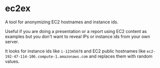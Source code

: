 # ec2ex

A tool for anonymizing EC2 hostnames and instance ids.

Useful if you are doing a presentation or a report using EC2 content as examples
but you don't want to reveal IPs or instance ids from your own server.

It looks for instance ids like `i-12345678` and EC2 public
hostnames like `ec2-192-47-114-106.compute-1.amazonaws.com` and replaces them
with random values.


